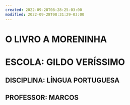 ```yaml
---
created: 2022-09-28T08:28:25-03:00
modified: 2022-09-28T08:31:29-03:00
---
```


# O LIVRO A MORENINHA

# ESCOLA: GILDO VERÍSSIMO
## DISCIPLINA: LÍNGUA PORTUGUESA
## PROFESSOR: MARCOS
##
